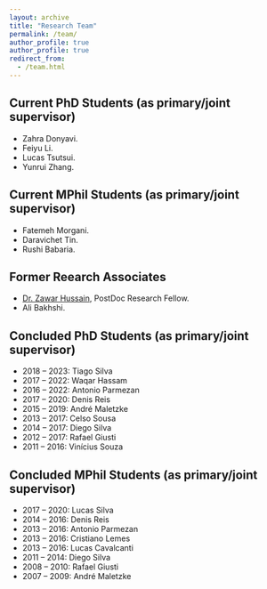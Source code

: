 ```yaml
---
layout: archive
title: "Research Team"
permalink: /team/
author_profile: true
author_profile: true
redirect_from: 
  - /team.html
---
```




Current PhD Students (as primary/joint supervisor)
------
* Zahra Donyavi.
* Feiyu Li.
* Lucas Tsutsui.
* Yunrui Zhang.


Current MPhil Students (as primary/joint supervisor)
------
* Fatemeh Morgani.
* Daravichet Tin.
* Rushi Babaria.


Former Reearch Associates
------
* [Dr. Zawar Hussain](https://zawarzh.github.io/), PostDoc Research Fellow. 
* Ali Bakhshi.


Concluded PhD Students (as primary/joint supervisor)
------
* 2018 – 2023: Tiago Silva
* 2017 – 2022: Waqar Hassam
* 2016 – 2022: Antonio Parmezan
* 2017 – 2020: Denis Reis
* 2015 – 2019: André Maletzke
* 2013 – 2017: Celso Sousa
* 2014 – 2017: Diego Silva
* 2012 – 2017: Rafael Giusti
* 2011 – 2016: Vinícius Souza

Concluded MPhil Students (as primary/joint supervisor)
------
* 2017 – 2020: Lucas Silva
* 2014 – 2016: Denis Reis
* 2013 – 2016: Antonio Parmezan
* 2013 – 2016: Cristiano Lemes
* 2013 – 2016: Lucas Cavalcanti
* 2011 – 2014: Diego Silva
* 2008 – 2010: Rafael Giusti
* 2007 – 2009: André Maletzke
